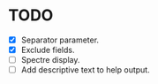 # TODO

- [x] Separator parameter.
- [x] Exclude fields.
- [ ] Spectre display.
- [ ] Add descriptive text to help output.

